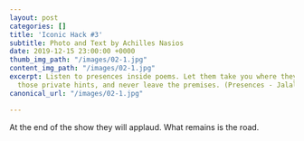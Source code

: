 ```yaml
---
layout: post
categories: []
title: 'Iconic Hack #3'
subtitle: Photo and Text by Achilles Nasios
date: 2019-12-15 23:00:00 +0000
thumb_img_path: "/images/02-1.jpg"
content_img_path: "/images/02-1.jpg"
excerpt: Listen to presences inside poems. Let them take you where they will. Follow
  those private hints, and never leave the premises. (Presences - Jalal Al-Din Rumi)
canonical_url: "/images/02-1.jpg"

---
```

At the end of the show they will applaud. What remains is the road.